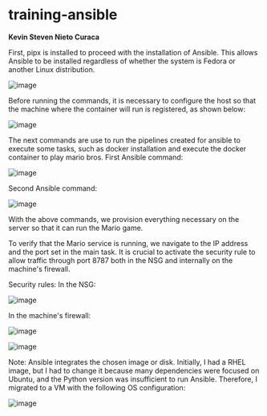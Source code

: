 # training-ansible

**Kevin Steven Nieto Curaca**

First, pipx is installed to proceed with the installation of Ansible. This allows Ansible to be installed regardless of whether the system is Fedora or another Linux distribution.

![image](https://github.com/user-attachments/assets/388055f3-99c0-4f24-aa8e-624f63068d9d)


Before running the commands, it is necessary to configure the host so that the machine where the container will run is registered, as shown below:

![image](https://github.com/user-attachments/assets/5554d02a-910b-44bd-a488-624e9a573bc4)

The next commands are use to run the pipelines created for ansible to execute some tasks, such  as docker installation and execute the docker container to play mario bros.
First Ansible command:

![image](https://github.com/user-attachments/assets/c3932609-c386-47b1-bebe-808688d381fb)


Second Ansible command:

![image](https://github.com/user-attachments/assets/6a56f03a-fe5b-4da4-82df-2d06e181eb85)


With the above commands, we provision everything necessary on the server so that it can run the Mario game.

To verify that the Mario service is running, we navigate to the IP address and the port set in the main task. It is crucial to activate the security rule to allow traffic through port 8787 both in the NSG and internally on the machine's firewall.

Security rules:
In the NSG:

![image](https://github.com/user-attachments/assets/74e3ba0a-5212-4bfe-9438-80024eb8afde)

In the machine's firewall:


![image](https://github.com/user-attachments/assets/6a8c3a6e-857c-4968-bd08-bab9fc8aa301)

![image](https://github.com/user-attachments/assets/a80cefed-d4ff-42f9-81b4-1afbd740d08c)


Note: Ansible integrates the chosen image or disk. Initially, I had a RHEL image, but I had to change it because many dependencies were focused on Ubuntu, and the Python version was insufficient to run Ansible. Therefore, I migrated to a VM with the following OS configuration:

![image](https://github.com/user-attachments/assets/cf26c97a-5ddd-4b7c-adda-2b59a19acac5)





